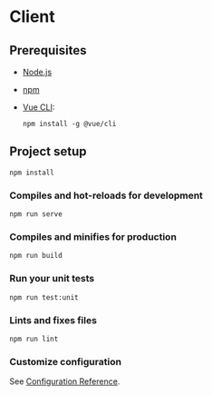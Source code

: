 # Client

## Prerequisites

- [Node.js](https://nodejs.org/en/)
- [npm](https://www.npmjs.com/)
- [Vue CLI](https://cli.vuejs.org/):

    ```
    npm install -g @vue/cli
    ```

## Project setup
```
npm install
```

### Compiles and hot-reloads for development
```
npm run serve
```

### Compiles and minifies for production
```
npm run build
```

### Run your unit tests
```
npm run test:unit
```

### Lints and fixes files
```
npm run lint
```

### Customize configuration
See [Configuration Reference](https://cli.vuejs.org/config/).
